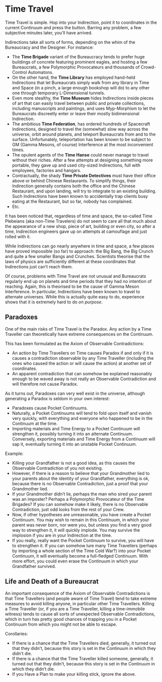 # Time Travel

Time Travel is simple. Hop into your Indirection, point it to coordinates in the current Continuum and press the button. Barring any problem, a few subjective minutes later, you’ll have arrived.

Indirections take all sorts of forms, depending on the whim of the Bureaucracy and the Designer. For instance:

* The **Time Brigade** variant of the Bureaucracy tends to prefer huge buildings of concrete featuring prominent eagles, and hosting a few Bureaucrats, a few Polymorphic Provocateurs and thousands of Crowd-Control Automatons.
* On the other hand, the **Time Library** has employed hand-held Indirections that let Bureaucrats simply walk from any library in Time and Space \(in a pinch, a large enough bookshop will do\) to any other one through temporary L-Dimensional tunnels.
* Even more stealthy, the **Time Museum** hides Indirections inside pieces of art that can easily travel between public and private collections, including manuscripts and paintings, and uses Myp-Morphism to let the Bureaucrats discreetly enter or leave their mostly bidimensional Indirection.
* The ambitious **Time Federation**, has ordered hundreds of Spacecraft Indirections, designed to travel the \(somewhat\) slow way across the universe, orbit around planets, and teleport Bureaucrats from and to the surface. Unfortunately, teleportation has been known to be subject to GM \(Gamma Mesons, of course\) Interference at the most inconvenient times.
* The opulent agents of the **Time Hanse** could never manage to travel without their riches. After a few attempts at designing something more portable, they gave up and used city-sized Indirections, full with employees, factories and hangars.
* Contractually, the shady **Time Private Detectives** must have their office above or behind Chinese Restaurants. To simplify things, their Indirection generally contains both the office and the Chinese Restaurant, and upon landing, will try to integrate to an existing building. Such Indirections have been known to accidentally trap clients busy eating at the Restaurant, but so far, nobody has complained.
* Etc.

  
It has been noticed that, regardless of time and space, the so-called Time Plebeians \(aka non-Time Travelers\) do not seem to care all that much about the appearance of a new shop, piece of art, building or even city, so after a time, Indirection engineers gave up on attempts at camouflage and just rolled with it.

While Indirections can go nearly anywhere in time and space, a few places have proved impossible \(so far\) to approach: the Big Bang, the Big Crunch and quite a few smaller Bangs and Crunches. Scientists theorise that the laws of physics are sufficiently different at these coordinates that Indirections just can’t reach them.

Of course, problems with Time Travel are not unusual and Bureaucrats regularly end up on planets and time periods that they had no intention of reaching. Again, this is theorised to be the cause of Gamma Meson Interference. In particular, Indirections have been known to travel to alternate universes. While this is actually quite easy to do, experience shows that it is extremely hard to do _on purpose_.

## Paradoxes

One of the main risks of Time Travel is the Paradox. Any action by a Time Traveller can theoretically have extreme consequences on the Continuum.

This has been formulated as the Axiom of Observable Contradictions:

* An action by Time Travellers on Time causes Paradox if and only if it is causes a contradiction observable by any Time Traveller \(including the ones who caused the action or will cause the action\) at another set of coordinates.
* An apparent contradiction that can somehow be explained reasonably enough to be waved away is not really an Observable Contradiction and will therefore not cause Paradox.

As it turns out, Paradoxes can very well exist in the universe, although generating a Paradox is seldom in your own interest:

* Paradoxes cause Pocket Continuums.
* Naturally, a Pocket Continuums will tend to fold upon itself and vanish very quickly, with everything and everyone who happened to be in the Continuum at the time.
* Importing materials and Time Energy to a Pocket Continuum will strengthen it, possibly turning it into an alternate Continuum. Conversely, exporting materials and Time Energy from a Continuum will sap it, eventually turning it into an unstable Pocket Continuum.

Example:

* Killing your Grandfather is not a good idea, as this causes the Observable Contradiction of you not existing.
* However, if there is a reason to believe that your Grandmother lied to your parents about the identity of your Grandfather, everything is ok, because there is no Observable Contradiction, just a proof that your Grandmother lied.
* If your Grandmother didn’t lie, perhaps the man who sired your parent was an imposter? Perhaps a Polymorphic Provocateur of the Time Brigades? If you can somehow make it likely, there is no Observable Contradiction, just odd looks from the rest of your Crew.
* Now, if other hypotheses are unreasonable, you have create a Pocket Continuum. You may wish to remain in this Continuum, in which your parent was never born, nor were you, but unless you find a very good way to strengthen it, it will quickly implode. You may survive the implosion if you are in your Indirection at the time.
* If you really, really want the Pocket Continuum to survive, you will have to strengthen it. If you can somehow lure many Time Travellers \(perhaps by importing a whole section of the Time Cold War?\) into your Pocket Continuum, it will eventually become a full-fledged Continuum. With more effort, you could even erase the Continuum in which your Grandfather survived.



## Life and Death of a Bureaucrat

An important consequence of the Axiom of Observable Contradictions is that Time Travellers \(and people aware of Time Travel\) tend to take extreme measures to avoid killing anyone, in particular other Time Travellers. Killing a Time Traveller \(or, if you are a Time Traveller, killing a time-immobile witness\) tends to cause all sorts of unexpected Observable Contradictions, which in turn has pretty good chances of trapping you in a Pocket Continuum from which you might not be able to escape.

  
Corollaries:

* If there is a chance that the Time Travellers died, generally, it turned out that they didn’t, because this story is set in the Continuum in which they didn’t die.
* If there is a chance that the Time Traveller killed someone, generally, it turned out that they didn’t, because this story is set in the Continuum in which they didn’t die.
* If you Have a Plan to make your killing stick, ignore the above.



